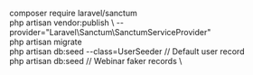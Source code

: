 composer require laravel/sanctum \
php artisan vendor:publish \ --provider="Laravel\Sanctum\SanctumServiceProvider" \
php artisan migrate \
php artisan db:seed --class=UserSeeder  // Default user record \
php artisan db:seed    // Webinar faker records \

